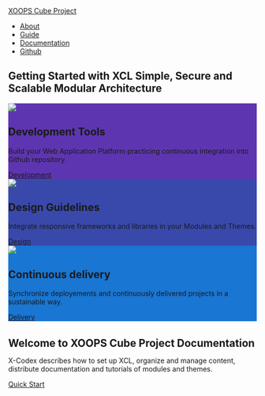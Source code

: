<!-- english _coverpage.md -->
<div class="nav-header">
    <div class="navbar">
        <a href="#/en/" class="logo"><span class="iconify" data-icon="uil:cube" data-inline="false"></span> XOOPS Cube Project</a>
        <ul class="navmain">
        <li><a href="#/en/about" class="nav-links"><span class="iconify" data-icon="uil:apps"></span> About</a></li>
        <li><a href="#/en/guidelines/guide" class="nav-links"><span class="iconify" data-icon="uil:book-reader"></span> Guide</a></li>
        <li><a href="#/en/development/" class="nav-links"><span class="iconify" data-icon="uil:books"></span> Documentation</a></li>
        <li><a href="https://github.com/xoopscube" class="nav-links" target="_blank"><span class="iconify" data-icon="fe:github"></span> Github</a></li>
        </ul>
    </div>
</div>

<!-- Card -->
<div class="card-list">

<h2 class="hero-title">Getting Started with XCL Simple, Secure and Scalable Modular Architecture</h2>

<div class="study-card" style="background-color: #5E35B1">
    <div class="study-card-image"><img src="_media/xcl-dev-env.png"></div>
    <div class="study-blurb">
        <h2>Development Tools</h2>
        <p>Build your Web Application Platform practicing continuous integration into Github repository.</p>
        <span class="quick-start"><a href="#/en/development/"><span class="iconify" data-icon="mdi:checkbox-marked-outline"></span> Development</a></span>
    </div>
</div>

<div class="study-card" style="background-color: #3949ab">
    <div class="study-card-image"><img src="_media/xcl-design.png"></div>
    <div class="study-blurb">
        <h2>Design Guidelines</h2>
        <p>Integrate responsive frameworks and libraries in your Modules and Themes.</p>
        <span class="quick-start"><a href="#/en/guidelines/"><span class="iconify" data-icon="mdi:arrow-right-bold-hexagon-outline"></span> Design</a></span>
    </div>
</div>

<div class="study-card" style="background-color: #1976d2">
    <div class="study-card-image"><img src="_media/xcl-deploy.png"></div>
    <div class="study-blurb">
        <h2>Continuous delivery</h2>
        <p>Synchronize deployements and continuously delivered projects in a sustainable way.</p>
        <span class="quick-start"><a href="#/en/delivery/"><span class="iconify" data-icon="mdi:arrow-right-bold-hexagon-outline"></span> Delivery</a></span>
    </div>
</div>
<h2 style="margin:1.5em auto 0;">Welcome to XOOPS Cube Project Documentation</h2>
<p>X-Codex describes how to set up XCL, organize and manage content, distribute documentation and tutorials of modules and themes.</p>
<span class="quick-start"><a href="#/en/guidelines/quick-start">Quick Start</a></span>
</div>

